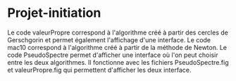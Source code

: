 # Projet-initiation

Le code valeurPropre correspond à l'algorithme créé à partir des cercles de Gerschgorin et permet également l'affichage d'une interface. 
Le code mac10 correspond à l'algorithme créé à partir de la méthode de Newton.
Le code PseudoSpectre permet d'afficher une interface où l'on peut choisir entre les deux algorithmes. Il fonctionne avec les fichiers PseudoSpectre.fig et valeurPropre.fig qui permettent d'afficher les deux interface.
